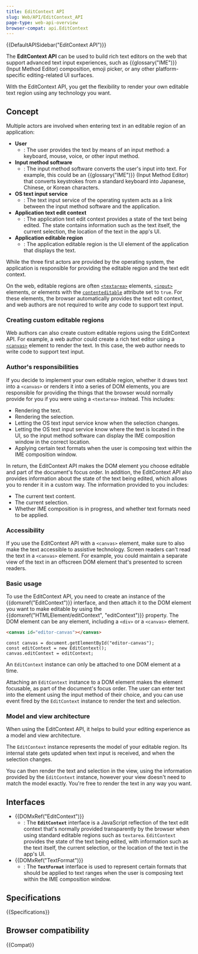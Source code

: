 ```yaml
---
title: EditContext API
slug: Web/API/EditContext_API
page-type: web-api-overview
browser-compat: api.EditContext
---
```


{{DefaultAPISidebar("EditContext API")}}

The **EditContext API** can be used to build rich text editors on the web that support advanced text input experiences, such as {{glossary("IME")}} (Input Method Editor) composition, emoji picker, or any other platform-specific editing-related UI surfaces.

With the EditContext API, you get the flexibility to render your own editable text region using any technology you want.

## Concept

Multiple actors are involved when entering text in an editable region of an application:

- **User**
  - : The user provides the text by means of an input method: a keyboard, mouse, voice, or other input method.
- **Input method software**
  - : The input method software converts the user's input into text. For example, this could be an {{glossary("IME")}} (Input Method Editor) that converts keystrokes from a standard keyboard into Japanese, Chinese, or Korean characters.
- **OS text input service**
  - : The text input service of the operating system acts as a link between the input method software and the application.
- **Application text edit context**
  - : The application text edit context provides a state of the text being edited. The state contains information such as the text itself, the current selection, the location of the text in the app's UI.
- **Application editable region**
  - : The application editable region is the UI element of the application that displays the text.

While the three first actors are provided by the operating system, the application is responsible for providing the editable region and the text edit context.

On the web, editable regions are often [`<textarea>`](/en-US/docs/Web/HTML/Element/textarea) elements, [`<input>`](/en-US/docs/Web/HTML/Element/input) elements, or elements with the [`contenteditable`](/en-US/docs/Web/HTML/Global_attributes/contenteditable) attribute set to `true`. For these elements, the browser automatically provides the text edit context, and web authors are not required to write any code to support text input.

### Creating custom editable regions

Web authors can also create custom editable regions using the EditContext API. For example, a web author could create a rich text editor using a [`<canvas>`](/en-US/docs/Web/HTML/Element/canvas) element to render the text. In this case, the web author needs to write code to support text input.

### Author's responsibilities

If you decide to implement your own editable region, whether it draws text into a `<canvas>` or renders it into a series of DOM elements, you are responsible for providing the things that the browser would normally provide for you if you were using a `<textarea>` instead. This includes:

- Rendering the text.
- Rendering the selection.
- Letting the OS text input service know when the selection changes.
- Letting the OS text input service know where the text is located in the UI, so the input method software can display the IME composition window in the correct location.
- Applying certain text formats when the user is composing text within the IME composition window.

In return, the EditContext API makes the DOM element you choose editable and part of the document's focus order. In addition, the EditContext API also provides information about the state of the text being edited, which allows you to render it in a custom way. The information provided to you includes:

- The current text content.
- The current selection.
- Whether IME composition is in progress, and whether text formats need to be applied.

### Accessibility

If you use the EditContext API with a `<canvas>` element, make sure to also make the text accessible to assistive technology. Screen readers can't read the text in a `<canvas>` element. For example, you could maintain a separate view of the text in an offscreen DOM element that's presented to screen readers.

### Basic usage

To use the EditContext API, you need to create an instance of the {{domxref("EditContext")}} interface, and then attach it to the DOM element you want to make editable by using the {{domxref("HTMLElement/editContext", "editContext")}} property. The DOM element can be any element, including a `<div>` or a `<canvas>` element.

```html
<canvas id="editor-canvas"></canvas>
```

```js-nolint
const canvas = document.getElementById("editor-canvas");
const editContext = new EditContext();
canvas.editContext = editContext;
```

An `EditContext` instance can only be attached to one DOM element at a time.

Attaching an `EditContext` instance to a DOM element makes the element focusable, as part of the document's focus order. The user can enter text into the element using the input method of their choice, and you can use event fired by the `EditContext` instance to render the text and selection.

### Model and view architecture

When using the EditContext API, it helps to build your editing experience as a model and view architecture.

The `EditContext` instance represents the model of your editable region. Its internal state gets updated when text input is received, and when the selection changes.

You can then render the text and selection in the view, using the information provided by the `EditContext` instance, however your view doesn't need to match the model exactly. You're free to render the text in any way you want.

## Interfaces

- {{DOMxRef("EditContext")}}
  - : The **`EditContext`** interface is a JavaScript reflection of the text edit context that's normally provided transparently by the browser when using standard editable regions such as `textarea`. `EditContext` provides the state of the text being edited, with information such as the text itself, the current selection, or the location of the text in the app's UI.
- {{DOMxRef("TextFormat")}}
  - : The **`TextFormat`** interface is used to represent certain formats that should be applied to text ranges when the user is composing text within the IME composition window.

## Specifications

{{Specifications}}

## Browser compatibility

{{Compat}}
